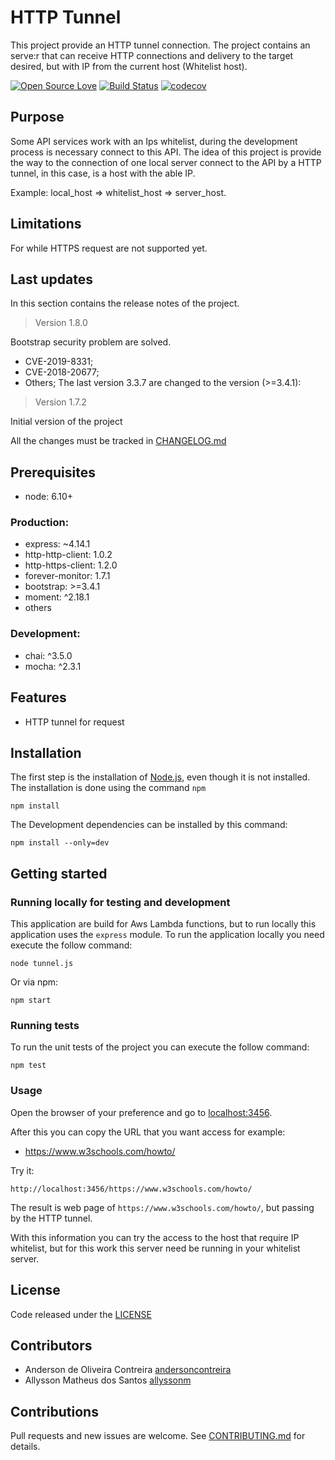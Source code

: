 # HTTP Tunnel 
This project provide an HTTP tunnel connection.
The project contains an serve:r that can receive HTTP connections and delivery to the target desired, but with IP from the current
host (Whitelist host).

<!-- badges -->
[![Open Source Love](https://badges.frapsoft.com/os/mit/mit.svg?v=102)](LICENSE) 
[![Build Status](https://travis-ci.org/andersoncontreira/http-tunnel-node.svg?branch=master)](https://travis-ci.org/andersoncontreira/http-tunnel-node)
[![codecov](https://codecov.io/gh/andersoncontreira/http-tunnel-node/branch/master/graph/badge.svg)](https://codecov.io/gh/andersoncontreira/http-tunnel-node)
<!-- -->

## Purpose
Some API services work with an Ips whitelist, during the development process is necessary connect to this API.
The idea of this project is provide the way to the connection of one local server connect to the API by a HTTP tunnel, in this case, is a host with the able IP.

Example: 
local_host => whitelist_host => server_host.  
 
 
## Limitations
For while HTTPS request are not supported yet.

## Last updates 
In this section contains the release notes of the project.

> Version 1.8.0

Bootstrap security problem are solved.
* CVE-2019-8331;
* CVE-2018-20677;
* Others;
The last version 3.3.7 are changed to the version (>=3.4.1):


> Version 1.7.2

Initial version of the project

All the changes must be tracked in [CHANGELOG.md](CHANGELOG.md)

## Prerequisites
* node: 6.10+


### Production:
* express: ~4.14.1
* http-http-client: 1.0.2
* http-https-client: 1.2.0
* forever-monitor: 1.7.1
* bootstrap: >=3.4.1
* moment: ^2.18.1
* others

### Development:
* chai: ^3.5.0
* mocha: ^2.3.1

## Features
* HTTP tunnel for request

## Installation

The first step is the installation of [Node.js](https://nodejs.org/en/), even though it is not installed.
The installation is done using the command `npm`  

``` 
npm install 
``` 
The Development dependencies can be installed by this command:
``` 
npm install --only=dev
``` 

## Getting started
### Running locally for testing and development

This application are build for Aws Lambda functions, but to run locally this application uses the `express` module.
To run the application locally you need execute the follow command:

``` 
node tunnel.js 
```
Or via npm: 
``` 
npm start
```

### Running tests

To run the unit tests of the project you can execute the follow command:
``` 
npm test
```
### Usage

Open the browser of your preference and go to [localhost:3456](http://localhost:3456).

After this you can copy the URL that you want access for example:
* https://www.w3schools.com/howto/

Try it: 
```
http://localhost:3456/https://www.w3schools.com/howto/
```

The result is web page of `https://www.w3schools.com/howto/`, but passing by the HTTP tunnel.

With this information you can try the access to the host that require IP whitelist, but for this work this server need be 
running in your whitelist server. 


<!--
## Docs and references
   * [Docs] (https://github.com/Rentcars)
   * [Swagger] (https://github.com/Rentcars)
   * [Others] (https://github.com/Rentcars)
-->
## License
Code released under the [LICENSE](LICENSE)  

## Contributors

* Anderson de Oliveira Contreira [andersoncontreira](https://github.com/andersoncontreira)
* Allysson Matheus dos Santos [allyssonm](https://github.com/allyssonm)

## Contributions 
 Pull requests and new issues are welcome. See [CONTRIBUTING.md](CONTRIBUTING.md) for details. 
